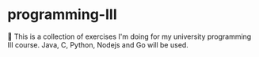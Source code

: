 # programming-III
🧯 This is a collection of exercises I'm doing for my university programming III course. Java, C, Python, Nodejs and Go will be used.
